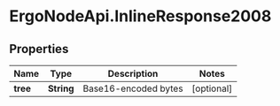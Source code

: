 # ErgoNodeApi.InlineResponse2008

## Properties

Name | Type | Description | Notes
------------ | ------------- | ------------- | -------------
**tree** | **String** | Base16-encoded bytes | [optional] 


